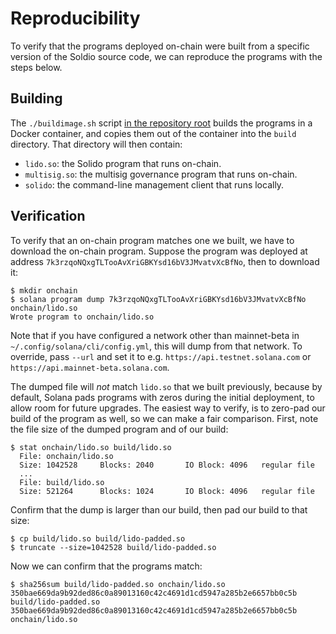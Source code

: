 # Reproducibility

To verify that the programs deployed on-chain were built from a specific version
of the Soldio source code, we can reproduce the programs with the steps below.

## Building

The `./buildimage.sh` script [in the repository root][buildimage] builds the
programs in a Docker container, and copies them out of the container into the
`build` directory. That directory will then contain:

 * `lido.so`: the Solido program that runs on-chain.
 * `multisig.so`: the multisig governance program that runs on-chain.
 * `solido`: the command-line management client that runs locally.

[buildimage]: https://github.com/ChorusOne/solido/blob/main/buildimage.sh

## Verification

To verify that an on-chain program matches one we built, we have to download the
on-chain program. Suppose the program was deployed at address
`7k3rzqoNQxgTLTooAvXriGBKYsd16bV3JMvatvXcBfNo`, then to download it:

```console
$ mkdir onchain
$ solana program dump 7k3rzqoNQxgTLTooAvXriGBKYsd16bV3JMvatvXcBfNo onchain/lido.so
Wrote program to onchain/lido.so
```

Note that if you have configured a network other than mainnet-beta in
`~/.config/solana/cli/config.yml`, this will dump from that network.
To override, pass `--url` and set it to e.g. `https://api.testnet.solana.com` or
`https://api.mainnet-beta.solana.com`.

The dumped file will *not* match `lido.so` that we built previously, because by
default, Solana pads programs with zeros during the initial deployment, to allow
room for future upgrades. The easiest way to verify, is to zero-pad our build of
the program as well, so we can make a fair comparison. First, note the file size
of the dumped program and of our build:

```console
$ stat onchain/lido.so build/lido.so
  File: onchain/lido.so
  Size: 1042528   	Blocks: 2040       IO Block: 4096   regular file
  ...
  File: build/lido.so
  Size: 521264    	Blocks: 1024       IO Block: 4096   regular file
```

Confirm that the dump is larger than our build, then pad our build to that size:

```console
$ cp build/lido.so build/lido-padded.so
$ truncate --size=1042528 build/lido-padded.so
```

Now we can confirm that the programs match:

```console
$ sha256sum build/lido-padded.so onchain/lido.so
350bae669da9b92ded86c0a89013160c42c4691d1cd5947a285b2e6657bb0c5b  build/lido-padded.so
350bae669da9b92ded86c0a89013160c42c4691d1cd5947a285b2e6657bb0c5b  onchain/lido.so
```
